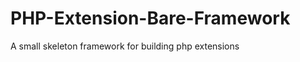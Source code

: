 PHP-Extension-Bare-Framework
============================

A small skeleton framework for building php extensions